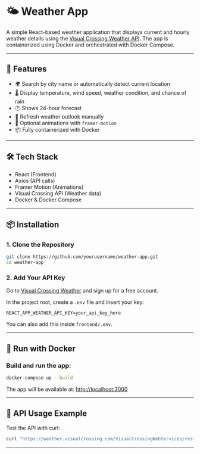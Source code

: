 # 🌤️ Weather App

A simple React-based weather application that displays current and hourly weather details using the [Visual Crossing Weather API](https://www.visualcrossing.com/weather-api). The app is containerized using Docker and orchestrated with Docker Compose.

---

## 🚀 Features

- 🌍 Search by city name or automatically detect current location
- 🌡️ Display temperature, wind speed, weather condition, and chance of rain
- 🕐 Shows 24-hour forecast
- 🔄 Refresh weather outlook manually
- 🎨 Optional animations with `framer-motion`
- 📦 Fully containerized with Docker

---

## 🛠️ Tech Stack

- React (Frontend)
- Axios (API calls)
- Framer Motion (Animations)
- Visual Crossing API (Weather data)
- Docker & Docker Compose

---

## 📦 Installation

### 1. Clone the Repository

```bash
git clone https://github.com/yourusername/weather-app.git
cd weather-app
````

### 2. Add Your API Key

Go to [Visual Crossing Weather](https://www.visualcrossing.com/weather-api) and sign up for a free account.

In the project root, create a `.env` file and insert your key:

```env
REACT_APP_WEATHER_API_KEY=your_api_key_here
```

You can also add this inside `frontend/.env`.

---

## 🐳 Run with Docker

### Build and run the app:

```bash
docker-compose up --build
```

The app will be available at: [http://localhost:3000](http://localhost:3000)

---

## 🧪 API Usage Example

Test the API with curl:

```bash
curl "https://weather.visualcrossing.com/VisualCrossingWebServices/rest/services/timeline/Berlin?unitGroup=metric&key=YOUR_API_KEY&include=hours"
```

---

